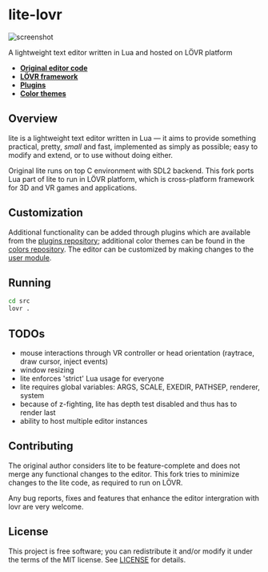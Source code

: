 # lite-lovr
![screenshot](https://user-images.githubusercontent.com/17770782/133811107-6859c842-939f-474b-90a2-c9e3ec6cdd4a.png)


A lightweight text editor written in Lua and hosted on LÖVR platform

* **[Original editor code](https://github.com/rxi/lite)**
* **[LÖVR framework](https://github.com/bjornbytes/lovr)**
* **[Plugins](https://github.com/rxi/lite-plugins)**
* **[Color themes](https://github.com/rxi/lite-colors)**

## Overview
lite is a lightweight text editor written in Lua — it aims to provide something practical, pretty, *small* and fast, implemented as simply as possible; easy to modify and extend, or to use without doing either.

Original lite runs on top C environment with SDL2 backend. This fork ports Lua part of lite to run in LÖVR platform, which is cross-platform
framework for 3D and VR games and applications.

## Customization
Additional functionality can be added through plugins which are available from the [plugins repository](https://github.com/rxi/lite-plugins); additional color themes can be found in the [colors repository](https://github.com/rxi/lite-colors).
The editor can be customized by making changes to the [user module](data/user/init.lua).

## Running

```sh
cd src
lovr .
```

## TODOs

* mouse interactions through VR controller or head orientation (raytrace, draw cursor, inject events)
* window resizing
* lite enforces 'strict' Lua usage for everyone
* lite requires global variables: ARGS, SCALE, EXEDIR, PATHSEP, renderer, system
* because of z-fighting, lite has depth test disabled and thus has to render last
* ability to host multiple editor instances

## Contributing
The original author considers lite to be feature-complete and does not merge any functional changes to the editor. This fork tries to minimize changes to the lite code, as required to run on LÖVR.

Any bug reports, fixes and features that enhance the editor intergration with lovr are very welcome.

## License
This project is free software; you can redistribute it and/or modify it under the terms of the MIT license. See [LICENSE](LICENSE) for details.
